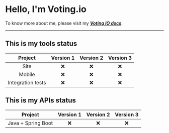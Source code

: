 # Hello, I'm Voting.io

To know more about me, please visit my ***[Voting IO docs](https://voting-io.github.io/docs/)***.

---

## This is my tools status

|Project | Version 1 | Version 2 | Version 3|
|:---: | :---: | :---: | :---:|
| Site | ❌ | ❌ | ❌ |
| Mobile | ❌ | ❌ | ❌ |
| Integration tests | ❌ | ❌ | ❌ |

## This is my APIs status

|Project | Version 1 | Version 2 | Version 3|
|:---: | :---: | :---: | :---:|
| Java + Spring Boot | ❌ | ❌ | ❌ |
